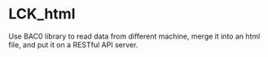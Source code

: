 # LCK_html
Use BAC0 library to read data from different machine, merge it into an html file, and put it on a RESTful API server.
